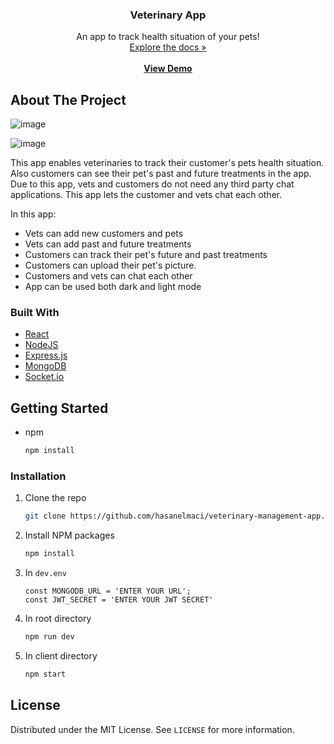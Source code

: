 


  <h3 align="center">Veterinary App</h3>

  <p align="center">
    An app to track health situation of your pets!
    <br />
    <a href="https://github.com/hasanelmaci/veterinary-management-app">Explore the docs »</a>
    <br />
    <br />
    <a href="https://github.com/hasanelmaci/veterinary-management-app"><strong>View Demo</strong></a>
  </p>



## About The Project

![image](https://user-images.githubusercontent.com/45670152/119260054-b5f59500-bbd9-11eb-9352-46a917247822.png)

![image](https://user-images.githubusercontent.com/45670152/119260077-cdcd1900-bbd9-11eb-8ba6-8382a6d80b32.png)

This app enables veterinaries to track their customer's pets health situation. Also  customers can see their pet's past and future treatments in the app. Due to this app, vets and customers do not need any third party chat applications. This app lets the customer and vets chat each other.

In this app:
* Vets can add new customers and pets
* Vets can add past and future treatments
* Customers can track their pet's future and past treatments
* Customers can upload their pet's picture. 
* Customers and vets can chat each other
* App can be used both dark and light mode



### Built With

* [React](https://reactjs.org/)
* [NodeJS](https://nodejs.org/)
* [Express.js](https://expressjs.com/)
* [MongoDB](https://www.mongodb.com/)
* [Socket.io](https://socket.io/)


## Getting Started

* npm
  ```sh
  npm install
  ```

### Installation

1. Clone the repo

   ````sh
   git clone https://github.com/hasanelmaci/veterinary-management-app.git
   ````

2. Install NPM packages
   ```sh
   npm install
   ```

3. In `dev.env`

   ```JS
   const MONGODB_URL = 'ENTER YOUR URL';
   const JWT_SECRET = 'ENTER YOUR JWT SECRET'
   ```

4. In root directory

   ```sh
   npm run dev
   ```

5. In client directory

   ```sh
   npm start
   ```

## License

Distributed under the MIT License. See `LICENSE` for more information.

